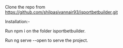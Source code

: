 Clone the repo from https://github.com/shilpasivannair93/isportbetbuilder.git

Installation:-

Run npm i on the folder isportbetbuilder.

Run ng serve --open to serve the project.


